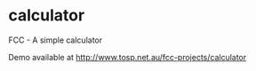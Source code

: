 # calculator
FCC - A simple calculator

Demo available at http://www.tosp.net.au/fcc-projects/calculator